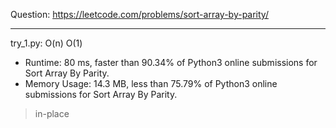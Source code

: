 Question: https://leetcode.com/problems/sort-array-by-parity/

---

try_1.py: O(n) O(1)
* Runtime: 80 ms, faster than 90.34% of Python3 online submissions for Sort Array By Parity.
* Memory Usage: 14.3 MB, less than 75.79% of Python3 online submissions for Sort Array By Parity.

> in-place
